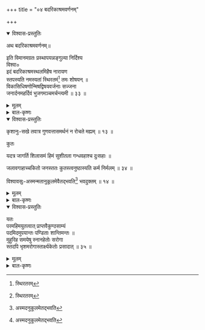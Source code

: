 +++
title = "०४ बदरिकाश्रमवर्णनम्"

+++

<details open><summary>विश्वास-प्रस्तुतिः</summary>

अथ बदरिकाश्रमवर्णनम्॥

इति विमानमग्रतः प्रस्थापयन्नङ्गुल्या निर्दिश्य   
विश्वा०   
इदं बदरिकाश्रमस्थलमिहैष नारायण   
स्तपस्यति नमस्यतां स्थिरतमं[^44] तमः शोषयन् ॥   
 विकासिधिषणोन्मिषद्विषयवर्जनाः सज्जना   
जनार्दनमहर्दिवं भुजगमञ्चमर्चन्त्यमी ॥ ३३ ॥

[^44]:
     स्थिरतरम्
</details>

<details><summary>मूलम्</summary>

अथ बदरिकाश्रमवर्णनम्॥

इति विमानमग्रतः प्रस्थापयन्नङ्गुल्या निर्दिश्य   
विश्वा०   
इदं बदरिकाश्रमस्थलमिहैष नारायण   
स्तपस्यति नमस्यतां स्थिरतमं[^44] तमः शोषयन् ॥   
 विकासिधिषणोन्मिषद्विषयवर्जनाः सज्जना   
जनार्दनमहर्दिवं भुजगमञ्चमर्चन्त्यमी ॥ ३३ ॥

[^44]:
     स्थिरतरम्
</details>

<details><summary>बाल-कृष्णः</summary>

इति एवमुक्त्वा विमानमग्रतः अग्रभागे प्रस्थापयन् प्रापयन्नङ्गुल्या निर्दिश्य; किञ्चित् प्रदेशमिति शेषः। - इदमिति । इदं पुरोभागवर्ति बदरिकाश्रमाख्यं स्थलं स्थानं, वर्तत इति शेषः । इह अस्मिन् बदरिकाश्रमे एष प्रसिद्धो नराणां समूहो नारं जीवसमूहः तस्य अयनम् आश्रयः । यद्वा नारम् उदकम् अयनम् आश्रयो यस्य सः जलशायीत्यर्थः । तदुक्तं मनुस्मृतौ--"आपो नारा इति प्रोक्ता आपो वै नरसूनवः । तस्य ता अयनं प्रोक्तास्तेन नारायणः स्मृतः ॥” इति । नारायणः, नमस्यतां भक्तिभावेन नमस्कुर्वतां जनानां, नमःशब्दात् “नमो-वरिवस्" इत्यादिक्यजन्तात् शतृप्रत्ययः । स्थिरतमम् अतिशयेन स्थिर, अतिशायने तमप् । तमः अज्ञानं शोषयन् विनाशयितुम् , हेतौ शतृप्रत्ययः । तपस्यति तपश्चर्यां करोति । तपःशब्दात् "तपसः परस्मैपदं च" इति वार्तिकात् क्यङ् परस्मैपदं च । अत एव अमी एतत्क्षेत्रनिवासिनः विकासिन्याः परमात्मज्ञानेन विकसनशीलायाः धिषणायाः बुद्धेः "बुद्धिर्मनीषा धिषणा" इत्यमरः । उन्मिषद् उत्पद्यमानं विषयाणां शब्दादीनां वर्जनं निरसनं येषां तथाभूताः शब्द-स्पर्शादिविषयाद्यनासक्ततया केवलमीश्वरपरायणा इत्यर्थः । अत एव सज्जनाः साधुजनाः, भुजगः शेषः मञ्चः शयनं यस्य तथाभूतं जनार्दनं, जननं जनः भावे घञ् "जनि-वध्योश्च" इति वृध्यभावः । जनः जन्म अर्दयति नाशयतीति विग्रहः । 'अर्द हिंसायाम्' इति धातोर्नन्द्यादित्वाद् ल्युः । यद्वा जनैः अर्यते प्राप्यते इति विग्रहः । 'अर्द गतौ याचने च' इत्यस्मात् "कृत्यल्युटो बहुलम्" इति कर्मणि ल्युट । एतादृशं नारायणम् अहर्दिवं प्रतिदिनं "अचतुर-विचतुर-सुचतुर" इत्यादिना समासः । अर्चन्ति पूजयन्ति । पृथ्वी वृत्तम् । लक्षणमुक्तं प्राक् (१२ श्लोकटीकायाम् ) ॥ ३३ ॥
</details>

<details open><summary>विश्वास-प्रस्तुतिः</summary>

कृशानुः-सखे तवात्र गुणवत्तासमर्थनं न रोचते मह्यम् ॥ १३ ॥

कुतः

यदत्र जागर्ति शिलासमं हिमं सुशीतला गन्धवहाश्च दुःसहाः ॥

जलावगाहाच्चकितो जनस्ततः कुतस्त्वनुष्ठास्यति कर्म निर्मलम् ॥ ३४ ॥

विश्वावसुः-अस्मन्मतानुकूलमेवैतद्भवति[^45] भवदुक्तम् ॥ १४ ॥

[^45]:
     अस्मदनुकूलमेतद्भवति
</details>

<details><summary>मूलम्</summary>

कृशानुः-सखे तवात्र गुणवत्तासमर्थनं न रोचते मह्यम् ॥ १३ ॥

कुतः

यदत्र जागर्ति शिलासमं हिमं सुशीतला गन्धवहाश्च दुःसहाः ॥

जलावगाहाच्चकितो जनस्ततः कुतस्त्वनुष्ठास्यति कर्म निर्मलम् ॥ ३४ ॥

विश्वावसुः-अस्मन्मतानुकूलमेवैतद्भवति[^45] भवदुक्तम् ॥ १४ ॥

[^45]:
     अस्मदनुकूलमेतद्भवति
</details>

<details><summary>बाल-कृष्णः</summary>

पुनरपि स्वानुरूपमाह कृशानुः-सखे इति । हे सखे मित्र, तव त्वत्कृतमित्यर्थः । अत्र बदरिकाश्रमे, गुणाः भगवन्निवासादयः सन्ति यस्मिंस्तत् तस्य भावः तत्ता तस्याः समर्थनं प्रतिपादनं, मह्यं मे न रोचते न प्रीणयति । "रुच्यर्थानां" इति चतुर्थी ॥ १३॥

कुतो न रोचते इत्याह-यदत्रेति । यद्यस्मात् कारणाद् अत्र बदरिकाश्रमे, शिलासमं घनीभूतत्वात् पाषाणसदृशं हिमं तुहिनं "तुषारस्तुहिनं हिमम्” इत्यमरः । जागर्ति विद्यते । कदापि वसन्त-ग्रीष्माद्युष्णकालेऽपि न विनश्यतीति द्योतनार्थं जागृधातोः प्रयोगः । तथा गन्धवहाः वायवश्च "-वायुर्मातरिश्वा सदागतिः । पृषदश्वो गन्धवहो-" इत्यमरः । सुतरामत्यन्तं शीतलाः शीतयुक्ताः, अत एव दुःसहाः सोढुमशक्याः वहन्तीति शेषः । तत एव च जले थोऽवगाहः स्नानं तस्माच् चकितो भीतो जनः । जातावेकवचनम् । सर्वेऽपि जनाः स्नातुं न शक्नुवन्तीत्यर्थः । “भीत्रार्थानां भयहेतुः" इति पञ्चमी । ततः ततस्तु उपर्युक्तदोषबाहुल्यादेव निर्मलं पूर्वोक्तं पूजादिरूपं कर्म, कुतः अनुष्ठास्यति तादृशकर्मणोऽनुष्ठानं कथं करिष्यतीत्यर्थः । एवं च पूर्वोक्तं तव गुणवत्ताप्रतिपादनं नात्र सङ्गच्छते इति भावः। वंशस्थवृत्तम् । लक्षणमुक्तं प्राक् ( १० श्लोकटीकायाम् ) ॥ ३४ ॥

एवं कृशानुप्रोक्तं दूषणमपि गुणपरतया सङ्ग्रहीतुमाह विश्वावसुः-अस्म. दिति । एतत् 'यदत्र जागर्ति शिलासमं हिम' इत्यादि भवदुक्तं त्वया प्रतिपादितं, अस्माकं.मतस्य बदरिकाश्रममहत्त्ववर्णनरूपस्य अनुकूलं युक्तमेव भवति ॥ १४ ॥ 

तदेवाह-यत इति - परमेति ।
</details>

<details open><summary>विश्वास-प्रस्तुतिः</summary>

यतः   
परमहिमयुतत्वात् प्राप्तवैकुण्ठसाम्यं   
पदमिदमुपयान्तः पण्डिताः शान्तिमन्तः ॥   
मुहुरिह समयेषु स्नानहेतोः सरोगा   
स्तदपि भृशमरोगास्तार्क्ष्यकेतोः प्रसादात् ॥ ३५ ॥
</details>

<details><summary>मूलम्</summary>

यतः   
परमहिमयुतत्वात् प्राप्तवैकुण्ठसाम्यं   
पदमिदमुपयान्तः पण्डिताः शान्तिमन्तः ॥   
मुहुरिह समयेषु स्नानहेतोः सरोगा   
स्तदपि भृशमरोगास्तार्क्ष्यकेतोः प्रसादात् ॥ ३५ ॥
</details>

<details><summary>बाल-कृष्णः</summary>

परमम् अतिशयितं च निबिडमिति यावत् । तत् हिमं तुहिनं तेन युतत्वाद् युक्तत्वात्, पक्षे पर उत्तमश्चासौ सर्वलोकातिरिक्त इति यावन् महिमा माहात्म्यं च तेन युतत्वात्, प्राप्तं विशेषेण कुण्ठः क्रियामन्दः किञ्चिदपि कार्य कर्तुमशक्त इत्यर्थः । " कुण्ठो मन्दः क्रियासु यः" इत्यमरः । विकुण्ठः, विकुण्ठ एव वैकुण्ठः तस्य साम्यं सादृश्यं येन, पक्षे प्राप्तं वैकुण्ठस्य वैकुण्ठलोकस्य साम्यं येन, तादृशम् इदं पदं बदरिकाश्रमस्थानं प्रति, उपयान्तः आगच्छन्तः शान्तिमन्तः शान्तियुक्ताः, पण्डा आत्मज्ञानविषया बुद्धिः सा प्राप्ता येषां ते पण्डिताः । पण्डाशब्दात् तारकादित्वादितच् । इह बदरिकाश्रमे समयेषु प्रातर्मध्याह्नादिकर्मकालेषु स्नानहेतोः स्नानकारणादेव " हेतुर्ना कारणं बीजं" इत्यमरः । मुहुर्वारंवारं सरोगाः शीत- वातादिरोगयुक्ताः, पक्षे सरः सरोवरं गच्छन्तीति तथाभूताः भवन्तीति शेषः । तदपि तथापि, ते तार्क्ष्यः गरुडः “ गरुत्मान् गरुडस्तार्क्ष्यः" इत्यमरः । केतुर्ध्वजो यस्य सः विष्णुः तस्य प्रसादाद् अनुग्रहाद् भृशमत्यन्तम् अरोगा रोगरहिताः कुशलिन इत्यर्थः । भवन्ति । एतदुक्तं भवति - यत्पूर्वमुक्तं दूषणं 'जलावगाहाञ्चकितो जनः ' इत्यादि, , तत्तु भगवद्भक्तेषु न सङ्गच्छते, ते तु भगवत्प्रसादान्निरन्तरं कुशलिन एव, परं च ये तावदभक्ताः काम - रागादिदोषयुक्ताश्च ते एव भगवदनुग्रहाभावात् शीतादिरोगयुक्ताः भवन्तीति । अत्र विरोधालङ्कारः । भगवत्प्रसादेन 'सरोगाः' इत्यत्र सरोवरगमनरूपश्लेषार्थेन च विरोधपरिहारः । तदुक्तम् - " विरोधः सोऽविरोधेऽपि विरुद्धत्वेन यद्वचः” इति । मालिनी छन्दः । " न-न-म-य-य-युतेयं मालिनी भोगिलोकैः" इत्यादितल्लक्षणात् ॥ ३५ ॥

अथ अयोध्यापुरवर्णनमाक्षिपन्नाह कविः - इतीति ।
</details>



